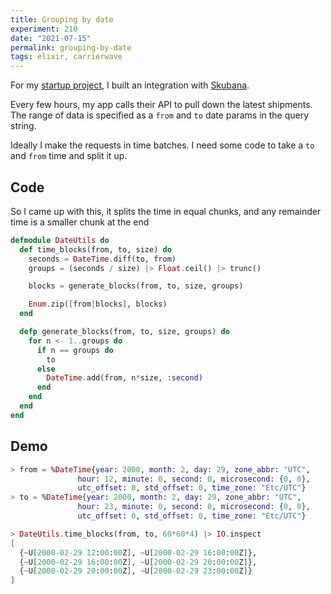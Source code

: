 ```yaml
---
title: Grouping by date
experiment: 210
date: "2021-07-15"
permalink: grouping-by-date
tags: elixir, carrierwave
---
```


For my [startup project](https://getcarrierwave.com), I built an integration with [Skubana](https://skubana.com).

Every few hours, my app calls their API to pull down the latest shipments. The range of data is specified as a `from` and `to` date params in the query string.

Ideally I make the requests in time batches. I need some code to take a `to` and `from` time and split it up.

## Code

So I came up with this, it splits the time in equal chunks, and any remainder time is a smaller chunk at the end

```elixir
defmodule DateUtils do
  def time_blocks(from, to, size) do
    seconds = DateTime.diff(to, from)
    groups = (seconds / size) |> Float.ceil() |> trunc()

    blocks = generate_blocks(from, to, size, groups)

    Enum.zip([from|blocks], blocks)
  end

  defp generate_blocks(from, to, size, groups) do
    for n <- 1..groups do
      if n == groups do
        to
      else
        DateTime.add(from, n*size, :second)
      end
    end
  end
end
```

## Demo

```elixir
> from = %DateTime{year: 2000, month: 2, day: 29, zone_abbr: "UTC",
               hour: 12, minute: 0, second: 0, microsecond: {0, 0},
               utc_offset: 0, std_offset: 0, time_zone: "Etc/UTC"}
> to = %DateTime{year: 2000, month: 2, day: 29, zone_abbr: "UTC", 
               hour: 23, minute: 0, second: 0, microsecond: {0, 0},
               utc_offset: 0, std_offset: 0, time_zone: "Etc/UTC"}

> DateUtils.time_blocks(from, to, 60*60*4) |> IO.inspect
[
  {~U[2000-02-29 12:00:00Z], ~U[2000-02-29 16:00:00Z]},
  {~U[2000-02-29 16:00:00Z], ~U[2000-02-29 20:00:00Z]},
  {~U[2000-02-29 20:00:00Z], ~U[2000-02-29 23:00:00Z]}
]
```
